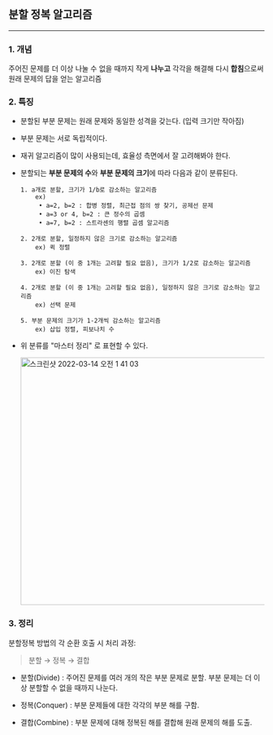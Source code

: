 ## 분할 정복 알고리즘
---

### 1. 개념

주어진 문제를 더 이상 나눌 수 없을 때까지 작게 **나누고** 각각을 해결해 다시 **합침**으로써 원래 문제의 답을 얻는 알고리즘


### 2. 특징
- 분할된 부분 문제는 원래 문제와 동일한 성격을 갖는다. (입력 크기만 작아짐)

- 부분 문제는 서로 독립적이다.

- 재귀 알고리즘이 많이 사용되는데, 효율성 측면에서 잘 고려해봐야 한다.

- 분할되는 **부분 문제의 수**와 **부분 문제의 크기**에 따라 다음과 같이 분류된다.

    ```
    1. a개로 분할, 크기가 1/b로 감소하는 알고리즘
        ex)
         • a=2, b=2 : 합병 정렬, 최근접 점의 쌍 찾기, 공제선 문제
         • a=3 or 4, b=2 : 큰 정수의 곱셈
         • a=7, b=2 : 스트라센의 행렬 곱셈 알고리즘

    2. 2개로 분할, 일정하지 않은 크기로 감소하는 알고리즘
        ex) 퀵 정렬

    3. 2개로 분할 (이 중 1개는 고려할 필요 없음), 크기가 1/2로 감소하는 알고리즘
        ex) 이진 탐색

    4. 2개로 분할 (이 중 1개는 고려할 필요 없음), 일정하지 않은 크기로 감소하는 알고리즘
        ex) 선택 문제
        
    5. 부분 문제의 크기가 1-2개씩 감소하는 알고리즘
        ex) 삽입 정렬, 피보나치 수
    ```

- 위 분류를 "마스터 정리" 로 표현할 수 있다.

    <img width="486" alt="스크린샷 2022-03-14 오전 1 41 03" src="https://user-images.githubusercontent.com/77239220/158069763-411de270-fa65-4177-ba6e-7bfad3c45fc3.png">

### 3. 정리

분할정복 방법의 각 순환 호출 시 처리 과정:

> 분할 → 정복 → 결합

- 분할(Divide) : 주어진 문제를 여러 개의 작은 부분 문제로 분할. 부분 문제는 더 이상 분할할 수 없을 때까지 나눈다.

- 정복(Conquer) : 부분 문제들에 대한 각각의 부분 해를 구함.

- 결합(Combine) : 부분 문제에 대해 정복된 해를 결합해 원래 문제의 해를 도출.